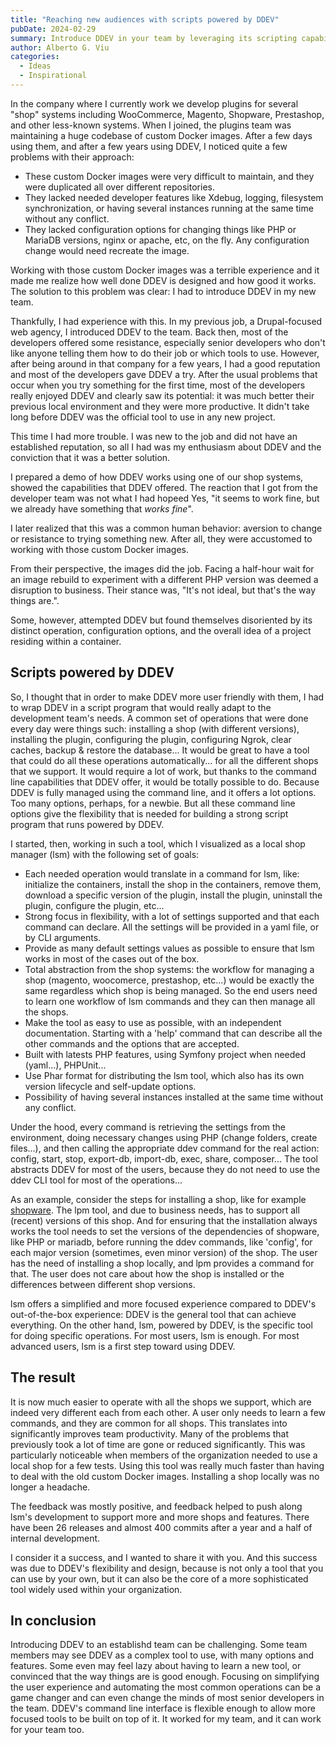 ```yaml
---
title: "Reaching new audiences with scripts powered by DDEV"
pubDate: 2024-02-29
summary: Introduce DDEV in your team by leveraging its scripting capabilities.
author: Alberto G. Viu
categories:
  - Ideas
  - Inspirational
---
```

In the company where I currently work we develop plugins for several "shop" systems including WooCommerce, Magento, Shopware, Prestashop, and other less-known systems.
When I joined, the plugins team was maintaining a huge codebase of custom Docker images. After a few days using them, and after a few years using DDEV, I noticed quite a few
problems with their approach:

- These custom Docker images were very difficult to maintain, and they were duplicated all over different repositories.
- They lacked needed developer features like Xdebug, logging, filesystem synchronization, or having several instances running at the same time without any conflict.
- They lacked configuration options for changing things like PHP or MariaDB versions, nginx or apache, etc, on the fly. Any configuration change would need recreate the image.

Working with those custom Docker images was a terrible experience and it made me realize how well done DDEV is designed and how good it works. The solution to this problem was
clear: I had to introduce DDEV in my new team.

Thankfully, I had experience with this. In my previous job, a Drupal-focused web agency, I introduced DDEV to the team. Back then, most of the developers
offered some resistance, especially senior developers who don't like anyone telling them how to do their job or which tools to use. However, after being around in that company
for a few years, I had a good reputation and most of the developers gave DDEV a try. After the usual problems that occur when you try something for the first time, most
of the developers really enjoyed DDEV and clearly saw its potential: it was much better their previous local environment and they were more productive. It didn't take long before DDEV
was the official tool to use in any new project.

This time I had more trouble. I was new to the job and did not have an established reputation, so all I had was my enthusiasm about DDEV and the conviction that it was a better solution.

I prepared a demo of how DDEV works using one of our shop systems, showed the capabilities that DDEV offered. The reaction that I got from the developer team was not what I had hopeed Yes, "it seems to work fine, but we already have something that _works_ _fine_". 

I later realized that this was a common human behavior: aversion to change or resistance to trying something new. After all, they were accustomed to working with those custom Docker images.

From their perspective, the images did the job. Facing a half-hour wait for an image rebuild to experiment with a different PHP version was deemed a disruption to business. Their stance was, "It's not ideal, but that's the way things are.".

Some, however, attempted DDEV but found themselves disoriented by its distinct operation, configuration options, and the overall idea of a project residing within a container.

## Scripts powered by DDEV

So, I thought that in order to make DDEV more user friendly with them, I had to wrap DDEV in a script program that would really adapt to the development team's needs. A common set
of operations that were done every day were things such: installing a shop (with different versions), installing the plugin, configuring the plugin, configuring Ngrok,
clear caches, backup & restore the database...
It would be great to have a tool that could do all these operations automatically... for all the different shops that we support. It would require a lot of work, but
thanks to the command line capabilities that DDEV offer, it would be totally possible to do. Because DDEV is fully managed using the command line, and it offers a lot options.
Too many options, perhaps, for a newbie. But all these command line options give the flexibility that is needed for building a strong script program that runs powered by DDEV.

I started, then, working in such a tool, which I visualized as a local shop manager (lsm) with the following set of goals:

- Each needed operation would translate in a command for lsm, like: initialize the containers, install the shop in the containers, remove them, download a specific version of the plugin, install the plugin, uninstall the plugin, configure the plugin, etc...
- Strong focus in flexibility, with a lot of settings supported and that each command can declare. All the settings will be provided in a yaml file, or by CLI arguments.
- Provide as many default settings values as possible to ensure that lsm works in most of the cases out of the box.
- Total abstraction from the shop systems: the workflow for managing a shop (magento, woocomerce, prestashop, etc...) would be exactly the same regardless which shop is being managed. So the end users need to learn one workflow of lsm commands and they can then manage all the shops.
- Make the tool as easy to use as possible, with an independent documentation. Starting with a 'help' command that can describe all the other commands and the options that are accepted.
- Built with latests PHP features, using Symfony project when needed (yaml...), PHPUnit...
- Use Phar format for distributing the lsm tool, which also has its own version lifecycle and self-update options.
- Possibility of having several instances installed at the same time without any conflict.

Under the hood, every command is retrieving the settings from the environment, doing necessary changes using PHP (change folders, create files...), and then calling the appropriate ddev command for the real action: config, start, stop, export-db, import-db, exec, share, composer... The tool abstracts DDEV for most of the users, because they do not need to use the ddev CLI tool for most of the operations...

As an example, consider the steps for installing a shop, like for example [shopware](https://ddev.readthedocs.io/en/latest/users/quickstart/#shopware).
The lpm tool, and due to business needs, has to support all (recent) versions of this shop. And for ensuring that the installation always works the tool needs to set the versions of the dependencies of shopware, like PHP or mariadb, before running the ddev commands, like 'config', for each major version (sometimes, even minor version) of the shop. The user has the need of installing a shop locally, and lpm provides a command for that. The user does not care about how the shop is installed or the differences between different shop versions.

lsm offers a simplified and more focused experience compared to DDEV's out-of-the-box experience: DDEV is the general tool that can achieve everything. On the other hand, lsm, powered by DDEV, is the specific tool for doing specific operations. For most users, lsm is enough. For most advanced users, lsm is a first step toward using DDEV.

## The result

It is now much easier to operate with all the shops we support, which are indeed very different each from each other. A user only needs to learn a few commands, and they are common for all shops. This translates into significantly improves team productivity. Many of the problems that previously took a lot of time are gone or reduced significantly. This was particularly noticeable when members of the organization needed to use a local shop for a few tests. Using this tool was really much faster than having to deal with the old custom Docker images. Installing a shop locally was no longer a headache.

The feedback was mostly positive, and feedback helped to push along lsm's development to support more and more shops and features. There have been 26 releases and almost 400 commits after a year and a half of internal development.

I consider it a success, and I wanted to share it with you. And this success was due to DDEV's flexibility and design, because is not only a tool that you can use by your own, but it can also be the core of a more sophisticated tool widely used within your organization.

## In conclusion

Introducing DDEV to an establishd team can be challenging. Some team members may see DDEV as a complex tool to use, with many options and features. Some even may feel lazy about having to learn a new tool, or convinced that the way things are is good enough. Focusing on simplifying the user experience and automating the most common operations can be a game changer and can even change the minds of most senior developers in the team.
DDEV's command line interface is flexible enough to allow more focused tools to be built on top of it.
It worked for my team, and it can work for your team too.
